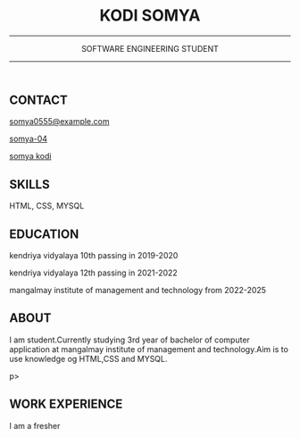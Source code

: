 <!DOCTYPE html>
<html>
<head>
<link rel="stylesheet" href="style.css">
<link rel="stylesheet" href="https://cdnjs.cloudflare.com/ajax/libs/font-awesome/5.15.4/css/all.min.css">
<title>SOFTWARE ENGINEER</title>
</head>
<body>
<header id="header">
<h1>KODI SOMYA</h1>
<hr>
SOFTWARE ENGINEERING STUDENT
<hr>
</header>
<main>
<article id="mainleft">
<section>
<h2>CONTACT</h2>
<p>
<i class="fa fa-envelope" aria-hidden="true"></i>
<a href="Email">somya0555@example.com</a>
</p>
<p>
<i class="fab fa-github" aria-hidden="true"></i>
<a href="github.com/gh-username">somya-04</a>
</p>
<p>
<i class="fab fa-linkedin" aria-hidden="true"></i>
<a href="linkedin.com/linkedin-username">somya kodi</a>
</p>
</section>
<section>
<h2>SKILLS</h2>
<p>HTML, CSS, MYSQL</p>
</section>
<section>
<h2>EDUCATION</h2>
<p>kendriya vidyalaya 10th passing in 2019-2020</p>
<p>kendriya vidyalaya 12th passing in 2021-2022</p>
<p>mangalmay institute of management and technology from 2022-2025</p>
</section>            
</article>
<article id="mainright">
<section>
<h2>ABOUT</h2>
<p>I am student.Currently studying 3rd year of bachelor of computer application at mangalmay institute of management and technology.Aim is to use knowledge og HTML,CSS and MYSQL.</p>p>
</section>
<section>
<h2>WORK EXPERIENCE</h2>
I am a fresher
</section>
</article>
</main>
</body>
</html>

